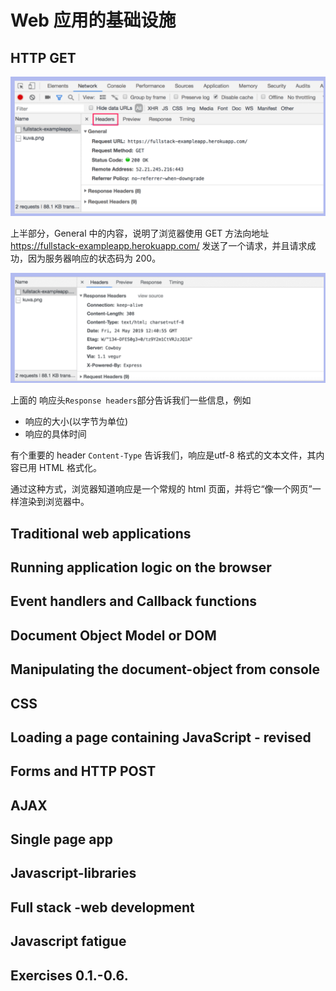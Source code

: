 
# Web 应用的基础设施

## HTTP GET

![20200623215106](https://raw.githubusercontent.com/jerrychan807/imggg/master/image/20200623215106.png)

上半部分，General 中的内容，说明了浏览器使用 GET 方法向地址 https://fullstack-exampleapp.herokuapp.com/ 发送了一个请求，并且请求成功，因为服务器响应的状态码为 200。

![20200623215257](https://raw.githubusercontent.com/jerrychan807/imggg/master/image/20200623215257.png)

上面的 响应头`Response headers`部分告诉我们一些信息，例如

- 响应的大小(以字节为单位)
- 响应的具体时间

有个重要的 header `Content-Type` 告诉我们，响应是utf-8 格式的文本文件，其内容已用 HTML 格式化。 

通过这种方式，浏览器知道响应是一个常规的 html 页面，并将它“像一个网页”一样渲染到浏览器中。



## Traditional web applications

## Running application logic on the browser

## Event handlers and Callback functions

## Document Object Model or DOM

## Manipulating the document-object from console

## CSS

## Loading a page containing JavaScript - revised

## Forms and HTTP POST

## AJAX

## Single page app

## Javascript-libraries

## Full stack -web development

## Javascript fatigue

## Exercises 0.1.-0.6.

